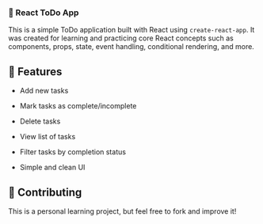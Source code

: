 ### 📝 React ToDo App
This is a simple ToDo application built with React using `create-react-app`. It was created for learning and practicing core React concepts such as components, props, state, event handling, conditional rendering, and more.

## 🚀 Features
* Add new tasks

* Mark tasks as complete/incomplete

* Delete tasks

* View list of tasks

* Filter tasks by completion status

* Simple and clean UI


## 🤝 Contributing
This is a personal learning project, but feel free to fork and improve it!
